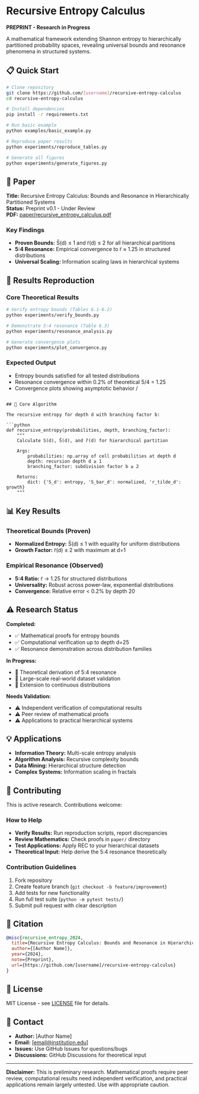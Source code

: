 # Recursive Entropy Calculus

**PREPRINT - Research in Progress**

A mathematical framework extending Shannon entropy to hierarchically partitioned probability spaces, revealing universal bounds and resonance phenomena in structured systems.

## 📋 Quick Start

```bash
# Clone repository
git clone https://github.com/[username]/recursive-entropy-calculus
cd recursive-entropy-calculus

# Install dependencies
pip install -r requirements.txt

# Run basic example
python examples/basic_example.py

# Reproduce paper results
python experiments/reproduce_tables.py

# Generate all figures
python experiments/generate_figures.py
```

## 📖 Paper

**Title:** Recursive Entropy Calculus: Bounds and Resonance in Hierarchically Partitioned Systems  
**Status:** Preprint v0.1 - Under Review  
**PDF:** [paper/recursive_entropy_calculus.pdf](paper/recursive_entropy_calculus.pdf)

### Key Findings

- **Proven Bounds:** S̄(d) ≤ 1 and r̃(d) ≤ 2 for all hierarchical partitions
- **5:4 Resonance:** Empirical convergence to r̃ ≈ 1.25 in structured distributions
- **Universal Scaling:** Information scaling laws in hierarchical systems

## 🔬 Results Reproduction

### Core Theoretical Results
```bash
# Verify entropy bounds (Tables 6.1-6.2)
python experiments/verify_bounds.py

# Demonstrate 5:4 resonance (Table 6.3)  
python experiments/resonance_analysis.py

# Generate convergence plots
python experiments/plot_convergence.py
```

### Expected Output
- Entropy bounds satisfied for all tested distributions
- Resonance convergence within 0.2% of theoretical 5/4 = 1.25
- Convergence plots showing asymptotic behavior
/
```

## 🧮 Core Algorithm

The recursive entropy for depth d with branching factor b:

```python
def recursive_entropy(probabilities, depth, branching_factor):
    """
    Calculate S(d), S̄(d), and r̃(d) for hierarchical partition
    
    Args:
        probabilities: np.array of cell probabilities at depth d
        depth: recursion depth d ≥ 1  
        branching_factor: subdivision factor b ≥ 2
        
    Returns:
        dict: {'S_d': entropy, 'S_bar_d': normalized, 'r_tilde_d': growth}
    """
```

## 📊 Key Results

### Theoretical Bounds (Proven)
- **Normalized Entropy:** S̄(d) ≤ 1 with equality for uniform distributions
- **Growth Factor:** r̃(d) ≤ 2 with maximum at d=1

### Empirical Resonance (Observed)
- **5:4 Ratio:** r̃ → 1.25 for structured distributions
- **Universality:** Robust across power-law, exponential distributions
- **Convergence:** Relative error < 0.2% by depth 20

## ⚠️ Research Status

**Completed:**
- ✅ Mathematical proofs for entropy bounds
- ✅ Computational verification up to depth d=25
- ✅ Resonance demonstration across distribution families

**In Progress:**
- 🔄 Theoretical derivation of 5:4 resonance
- 🔄 Large-scale real-world dataset validation
- 🔄 Extension to continuous distributions

**Needs Validation:**
- ⚠️ Independent verification of computational results
- ⚠️ Peer review of mathematical proofs
- ⚠️ Applications to practical hierarchical systems

## 💡 Applications

- **Information Theory:** Multi-scale entropy analysis
- **Algorithm Analysis:** Recursive complexity bounds  
- **Data Mining:** Hierarchical structure detection
- **Complex Systems:** Information scaling in fractals

## 🤝 Contributing

This is active research. Contributions welcome:

### How to Help
- **Verify Results:** Run reproduction scripts, report discrepancies
- **Review Mathematics:** Check proofs in `paper/` directory
- **Test Applications:** Apply REC to your hierarchical datasets
- **Theoretical Input:** Help derive the 5:4 resonance theoretically

### Contribution Guidelines
1. Fork repository
2. Create feature branch (`git checkout -b feature/improvement`)
3. Add tests for new functionality
4. Run full test suite (`python -m pytest tests/`)
5. Submit pull request with clear description

## 📄 Citation

```bibtex
@misc{recursive_entropy_2024,
  title={Recursive Entropy Calculus: Bounds and Resonance in Hierarchically Partitioned Systems},
  author={[Author Name]},
  year={2024},
  note={Preprint},
  url={https://github.com/[username]/recursive-entropy-calculus}
}
```

## 📜 License

MIT License - see [LICENSE](LICENSE) file for details.

## 📧 Contact

- **Author:** [Author Name]
- **Email:** [email@institution.edu]
- **Issues:** Use GitHub Issues for questions/bugs
- **Discussions:** GitHub Discussions for theoretical input

---

**Disclaimer:** This is preliminary research. Mathematical proofs require peer review, computational results need independent verification, and practical applications remain largely untested. Use with appropriate caution.
